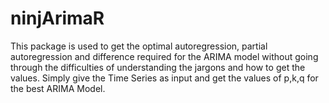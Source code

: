 # ninjArimaR
This package is used to get the optimal autoregression, partial autoregression and difference required for the ARIMA model without going through the difficulties of understanding the jargons and how to get the values. Simply give the Time Series as input and get the values of p,k,q for the best ARIMA Model.
